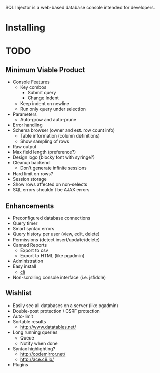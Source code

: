 SQL Injector is a web-based database console intended for developers.  

Installing
==========



TODO
====
## Minimum Viable Product
* Console Features
  * Key combos
    * Submit query
    * Change Indent
  * Keep indent on newline
  * Run only query under selection
* Parameters
  * Auto-grow and auto-prune
* Error handling
* Schema browser (owner and est. row count info)
  * Table information (column definitions)
  * Show sampling of rows
* Raw output
* Max field length (preference?)
* Design logo (blocky font with syringe?)
* Cleanup backend
  * Don't generate infinite sessions
* Hard limit on rows?
* Session storage
* Show rows affected on non-selects
* SQL errors shouldn't be AJAX errors


## Enhancements
* Preconfigured database connections
* Query timer
* Smart syntax errors
* Query history per user (view, edit, delete)
* Permissions (detect insert/update/delete)
* Canned Reports
  * Export to csv
  * Export to HTML (like pgadmin)
* Administration
* Easy install 
  * [cli](https://github.com/rlidwka/sinopia/blob/master/lib/cli.js)
* Non-scrolling console interface (i.e. jsfiddle)

## Wishlist  
* Easily see all databases on a server (like pgadmin)
* Double-post protection / CSRF protection
* Auto-limit
* Sortable results
  * http://www.datatables.net/
* Long running queries
  * Queue 
  * Notify when done
* Syntax highlighting?
  * http://codemirror.net/
  * http://ace.c9.io/
* Plugins

